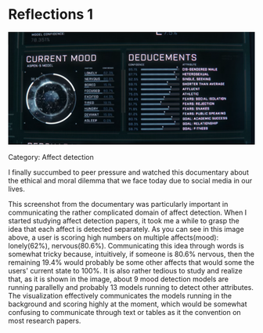 Reflections 1
===

![screengrab from The Social Dilemma](/images/dataviz-reflection1.png)

Category: Affect detection

I finally succumbed to peer pressure and watched this documentary about the ethical and moral dilemma that we face today due to social media in our lives.

This screenshot from the documentary was particularly important in communicating the rather complicated domain of affect detection. When I started studying affect detection papers, it took me a while to grasp the idea that each affect is detected separately. As you can see in this image above, a user is scoring high numbers on multiple affects(mood): lonely(62%), nervous(80.6%). Communicating this idea through words is somewhat tricky because, intuitively, if someone is 80.6% nervous, then the remaining 19.4% would probably be some other affects that would some the users' current state to 100%. It is also rather tedious to study and realize that, as it is shown in the image, about 9 mood detection models are running parallelly and probably 13 models running to detect other attributes. The visualization effectively communicates the models running in the background and scoring highly at the moment, which would be somewhat confusing to communicate through text or tables as it the convention on most research papers.


